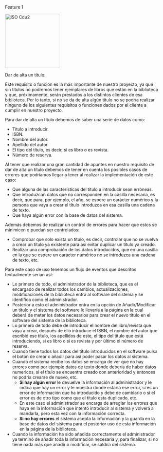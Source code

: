 Feature 1

<img width="178" alt="ISO Cdu2" src="https://github.com/RaulJDlCRUZ/Lorem-Software/assets/114583652/8e314f68-817b-41e3-895f-a1eb7abd896f">

Dar de alta un título:

Este requisito o función es la más importante de nuestro proyecto, ya que sin títulos no podremos tener ejemplares de libros que están en la biblioteca y que, próximamente,
serán prestados a los distintos clientes de esa biblioteca. 
Por lo tanto, si no se da de alta algún título no se podría realizar ninguno de los siguientes requisitos o funciones dados por el cliente a cumplir en nuestro proyecto.

Para dar de alta un título debemos de saber una serie de datos como: 
- Título a introducir.
-	ISBN.
-	Nombre del autor.
-	Apellido del autor.
-	El tipo del título, es decir, si es libro o es revista.
-	Número de reserva.

Al tener que realizar una gran cantidad de apuntes en nuestro requisito de dar de alta un título debemos de tener en cuenta los posibles casos de errores que podríamos llegar
a tener al realizar la implementación de este caso:
-	Que alguna de las características del título a introducir sean erróneas.
-	Que introduzcan datos que no corresponden en la casilla necesaria, es decir, que para, por ejemplo, el año, se espere un carácter numérico y la persona que vaya a crear el
título introduzca en esa casilla una cadena de texto.
-	Que haya algún error con la base de datos del sistema.

Además debemos de realizar un control de errores para hacer que estos se minimicen o puedan ser controlados:
-	Comprobar que solo exista un título, es decir, controlar que no se vuelva a crear un título ya existente para así evitar duplicar un título ya creado.
-	Realizar una comprobación de los datos introducidos, que en una casilla en la que se espere un carácter numérico no se introduzca una cadena de texto, etc.

Para este caso de uso tenemos un flujo de eventos que descritos textualmente serian así:
- Lo primero de todo, el administrador de la biblioteca, que es el encargado de realizar todos los cambios, actualizaciones, modificaciones de la biblioteca entra al software del sistema y se identifica como el administrador.
- Posterior a esto el administrador entra en la opción de Añadir/Modificar un título y el sistema del software le llevaría a la página en la cual deberá de meter los datos necesarios para crear el nuevo título en el software del sistema de la biblioteca.
- Lo primero de todo debe de introducir el nombre del libro/revista que vaya a crear, después de ello introduce el ISBN, el nombre del autor que escribió ese título, los apellidos de este, el tipo del título que está introduciendo, si es libro o si es revista y por último el número de reserva.
- Cuando tiene todos los datos del título introducidos en el software pulsa el botón de crear o añadir para así poder pasar los datos al sistema.
- Cuando el sistema recibe los datos se encarga de ver que no hay errores como por ejemplo datos de texto donde debería de haber datos numericos, si el título se encuentra creado con anterioridad y entonces no podría crearse de nuevo, etc.
    - **Si hay algún error** le devuelve la información al administrador y le indica que hay un error y le muestra donde estaría ese error, si es un error de información          que ha introducido y debe de cambiarlo o si el error es de otro tipo como que el título esta duplicado, etc.
    - En este caso el administrador se encarga de arreglar los errores que haya en la información que intentó introducir al sistema y volverá a mandarla, pero esta vez con
      la información correcta.
    - **Si no hay errores** el sistema acepta la información y la guarda en la base de datos del sistema para el posterior uso de esta información en la página de la 
      biblioteca.
- Cuando la información ha sido añadida correctamente el administrador ya terminó de añadir toda la información necesaria y, para finalizar, si no tiene nada más que añadir o modificar, se saldría del sistema.
